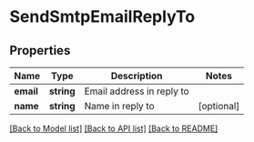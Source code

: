 # SendSmtpEmailReplyTo

## Properties
Name | Type | Description | Notes
------------ | ------------- | ------------- | -------------
**email** | **string** | Email address in reply to | 
**name** | **string** | Name in reply to | [optional] 

[[Back to Model list]](../README.md#documentation-for-models) [[Back to API list]](../README.md#documentation-for-api-endpoints) [[Back to README]](../README.md)


